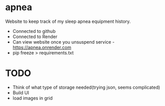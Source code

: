 # apnea
Website to keep track of my sleep apnea equipment history.

- Connected to github 
- Connected to Render
- Can view website once you unsuspend service - https://apnea.onrender.com
- pip freeze > requirements.txt


# TODO
- Think of what type of storage needed(trying json, seems complicated)
- Build UI
- load images in grid

